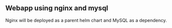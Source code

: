 ## Webapp using nginx and mysql

Nginx will be deployed as a parent helm chart and MySQL as a dependency.
